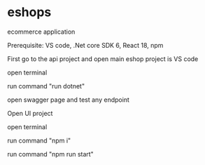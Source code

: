# eshops
ecommerce application

Prerequisite: VS code, .Net core SDK 6, React 18, npm

First go to the api project and open main eshop project is VS code

open terminal

run command "run dotnet"

open swagger page and test any endpoint


Open UI project

open terminal 

run command "npm i"

run command "npm run start"
